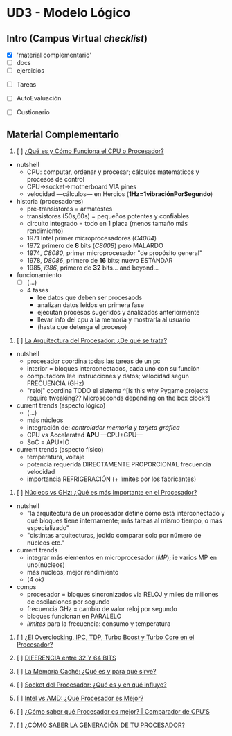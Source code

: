 # UD3 - Modelo Lógico




## Intro (Campus Virtual *checklist*)

- [x] 'material complementario'
- [ ] docs
- [ ] ejercicios
<!-- - [ ] supdawg -->
- [ ] Tareas
- [ ] AutoEvaluación
- [ ] Custionario


## Material Complementario

<!-- <details>
<summary>'material complementario'</summary> -->

01. [ ] [¿Qué es y Cómo Funciona el CPU o Procesador?](https://www.youtube.com/watch_popup?v=vMS2n09X_sk)

- nutshell
  - CPU: computar, ordenar y procesar; cálculos matemáticos y procesos de control
  - CPU->socket->motherboard VIA pines
  - velocidad —cálculos— en Hercios (**1Hz=1vibraciónPorSegundo**)
- historia (procesadores)
  - pre-transistores = armatostes
  - transistores (50s,60s) = pequeños potentes y confiables
  - circuito integrado = todo en 1 placa (menos tamaño más rendimiento)
  - 1971 Intel primer microprocesadores (*C4004*)
  - 1972 primero de **8** bits (*C8008*) pero MALARDO
  - 1974, *C8080*, primer microprocesador "de propósito general"
  - 1978, *D8086*, primero de **16** bits; nuevo ESTÁNDAR
  - 1985, *i386*, primero de **32** bits... and beyond...
- funcionamiento
  - [ ] (...)
  - 4 fases
    - lee datos que deben ser procesaods
    - analizan datos leídos en primera fase
    - ejecutan procesos sugeridos y analizados anteriormente
    - llevar info del cpu a la memoria y mostrarla al usuario
    - (hasta que detenga el proceso)


1.  [ ] [La Arquitectura del Procesador: ¿De qué se trata?](https://www.youtube.com/watch_popup?v=kDKqKwk8VDY&list=PL4Wdg-psRY0aDSAFAH2ckqqMV88BFF8eH&index=2)

- nutshell
  - procesador coordina todas las tareas de un pc
  - interior = bloques interconectados, cada uno con su función
  - computadora lee instrucciones y datos; velocidad según FRECUENCIA (GHz)
  - "reloj" coordina TODO el sistema ^[Is this why Pygame projects require tweaking?? Microseconds depending on the box clock?]
- current trends (aspecto lógico)
  - (...)
  - más núcleos
  - integración de: *controlador memoria* y *tarjeta gráfica*
  - CPU vs Accelerated **APU**  —CPU+GPU—
  - SoC = APU+IO
- current trends (aspecto físico)
  - temperatura, voltaje
  - potencia requerida DIRECTAMENTE PROPORCIONAL frecuencia velocidad
  - importancia REFRIGERACIÓN (+ límites por los fabricantes)



1.  [ ] [Núcleos vs GHz: ¿Qué es más Importante en el Procesador?](https://www.youtube.com/watch_popup?v=V0elByb5zEg&list=PL4Wdg-psRY0aDSAFAH2ckqqMV88BFF8eH&index=3)

- nutshell
  - "la arquitectura de un procesador define cómo está interconectado y qué bloques tiene internamente; más tareas al mismo tiempo, o más especializado"
  - "distintas arquitecturas, jodido comparar solo por número de núcleos etc."
- current trends
  - integrar más elementos en microprocesador (*MP*); ie varios MP en uno(núcleos)
  - más núcleos, mejor rendimiento <!--especialmente para programas en memoria como ANTIVIRUS que temporalmente usan el 100% de un núcleo-->
  - (4 ok)
- comps
  - procesador = bloques sincronizados via RELOJ y miles de millones de oscilaciones por segundo
  - frecuencia GHz = cambio de valor reloj por segundo
  - bloques funcionan en PARALELO
  - *límites* para la frecuencia: consumo y temperatura


1.  [ ] [¿El Overclocking, IPC, TDP, Turbo Boost y Turbo Core en el Procesador?](https://www.youtube.com/watch_popup?v=li8JeyOnWoo&list=PL4Wdg-psRY0aDSAFAH2ckqqMV88BFF8eH&index=4)




2.  [ ] [DIFERENCIA entre 32 Y 64 BITS](https://www.youtube.com/watch_popup?v=1maB6dRCw7o&list=PL4Wdg-psRY0aDSAFAH2ckqqMV88BFF8eH&index=5)
3.  [ ] [La Memoria Caché: ¿Qué es y para qué sirve?](https://www.youtube.com/watch_popup?v=85RqrLy7MGM&list=PL4Wdg-psRY0aDSAFAH2ckqqMV88BFF8eH&index=6)
4.  [ ] [Socket del Procesador: ¿Qué es y en qué influye?](https://www.youtube.com/watch_popup?v=8GnvojtVZjU&list=PL4Wdg-psRY0aDSAFAH2ckqqMV88BFF8eH&index=7)
5.  [ ] [Intel vs AMD: ¿Qué Procesador es Mejor?](https://www.youtube.com/watch_popup?v=SB8y3ER9m94&list=PL4Wdg-psRY0aDSAFAH2ckqqMV88BFF8eH&index=8)
6.  [ ] [¿Cómo saber qué Procesador es mejor? | Comparador de CPU'S](https://www.youtube.com/watch_popup?v=55aDNEfXfmI&list=PL4Wdg-psRY0aDSAFAH2ckqqMV88BFF8eH&index=9)
7.  [ ] [¿CÓMO SABER LA GENERACIÓN DE TU PROCESADOR?](https://www.youtube.com/watch_popup?v=00cgQQrdYGQ&list=PL4Wdg-psRY0aDSAFAH2ckqqMV88BFF8eH&index=10)

</details>
